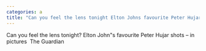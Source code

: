 ```yaml
---
categories: a
title: "Can you feel the lens tonight Elton Johns favourite Peter Hujar shots – in pictures  The Guardian"
---
```

Can you feel the lens tonight? Elton John"s favourite Peter Hujar shots – in pictures&nbsp;&nbsp;The Guardian